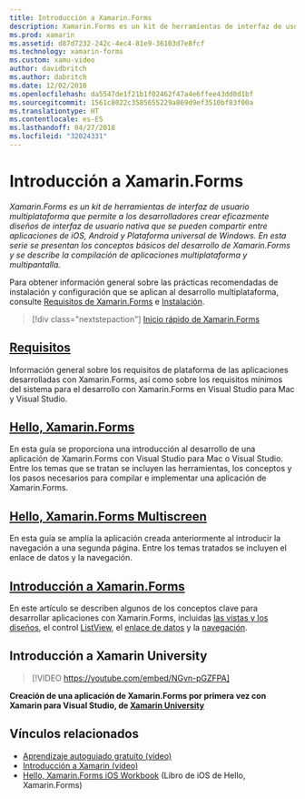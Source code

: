 ```yaml
---
title: Introducción a Xamarin.Forms
description: Xamarin.Forms es un kit de herramientas de interfaz de usuario multiplataforma que permite a los desarrolladores crear eficazmente diseños de interfaz de usuario nativa que se pueden compartir entre aplicaciones de iOS, Android y Plataforma universal de Windows. En esta serie se presentan los conceptos básicos del desarrollo de Xamarin.Forms y se describe la compilación de aplicaciones multiplataforma y multipantalla.
ms.prod: xamarin
ms.assetid: d87d7232-242c-4ec4-81e9-36103d7e8fcf
ms.technology: xamarin-forms
ms.custom: xamu-video
author: davidbritch
ms.author: dabritch
ms.date: 12/02/2016
ms.openlocfilehash: da5547de1f21b1f02462f47a4e6ffee43dd0d1bf
ms.sourcegitcommit: 1561c8022c3585655229a869d9ef3510bf83f00a
ms.translationtype: HT
ms.contentlocale: es-ES
ms.lasthandoff: 04/27/2018
ms.locfileid: "32024331"
---
```

# <a name="getting-started-with-xamarinforms"></a>Introducción a Xamarin.Forms

_Xamarin.Forms es un kit de herramientas de interfaz de usuario multiplataforma que permite a los desarrolladores crear eficazmente diseños de interfaz de usuario nativa que se pueden compartir entre aplicaciones de iOS, Android y Plataforma universal de Windows. En esta serie se presentan los conceptos básicos del desarrollo de Xamarin.Forms y se describe la compilación de aplicaciones multiplataforma y multipantalla._

Para obtener información general sobre las prácticas recomendadas de instalación y configuración que se aplican al desarrollo multiplataforma, consulte [Requisitos de Xamarin.Forms](installation.md) e [Instalación](~/cross-platform/get-started/installation/index.md).

> [!div class="nextstepaction"]
> [Inicio rápido de Xamarin.Forms](~/xamarin-forms/get-started/hello-xamarin-forms/quickstart.md)



## <a name="requirementsinstallationmd"></a>[Requisitos](installation.md)

Información general sobre los requisitos de plataforma de las aplicaciones desarrolladas con Xamarin.Forms, así como sobre los requisitos mínimos del sistema para el desarrollo con Xamarin.Forms en Visual Studio para Mac y Visual Studio.

## <a name="hello-xamarinformsxamarin-formsget-startedhello-xamarin-formsindexmd"></a>[Hello, Xamarin.Forms](~/xamarin-forms/get-started/hello-xamarin-forms/index.md)

En esta guía se proporciona una introducción al desarrollo de una aplicación de Xamarin.Forms con Visual Studio para Mac o Visual Studio. Entre los temas que se tratan se incluyen las herramientas, los conceptos y los pasos necesarios para compilar e implementar una aplicación de Xamarin.Forms.

## <a name="hello-xamarinforms-multiscreenxamarin-formsget-startedhello-xamarin-forms-multiscreenindexmd"></a>[Hello, Xamarin.Forms Multiscreen](~/xamarin-forms/get-started/hello-xamarin-forms-multiscreen/index.md)

En esta guía se amplía la aplicación creada anteriormente al introducir la navegación a una segunda página. Entre los temas tratados se incluyen el enlace de datos y la navegación.

## <a name="introduction-to-xamarinformsxamarin-formsget-startedintroduction-to-xamarin-formsmd"></a>[Introducción a Xamarin.Forms](~/xamarin-forms/get-started/introduction-to-xamarin-forms.md)

En este artículo se describen algunos de los conceptos clave para desarrollar aplicaciones con Xamarin.Forms, incluidas [las vistas y los diseños](~/xamarin-forms/get-started/introduction-to-xamarin-forms.md#Views_and_Layouts), el control [ListView](~/xamarin-forms/get-started/introduction-to-xamarin-forms.md#Lists_in_Xamarin_Forms), el [enlace de datos](~/xamarin-forms/get-started/introduction-to-xamarin-forms.md#Data_Binding) y la [navegación](~/xamarin-forms/get-started/introduction-to-xamarin-forms.md#Navigation).


## <a name="get-started-with-xamarin-university"></a>Introducción a Xamarin University

> [!VIDEO https://youtube.com/embed/NGvn-pGZFPA]

**Creación de una aplicación de Xamarin.Forms por primera vez con Xamarin para Visual Studio, de [Xamarin University](https://university.xamarin.com)**


## <a name="related-links"></a>Vínculos relacionados

- [Aprendizaje autoguiado gratuito (vídeo)](https://university.xamarin.com/self-guided)
- [Introducción a Xamarin (vídeo)](https://developer.xamarin.com/videos/)
- [Hello, Xamarin.Forms iOS Workbook](https://developer.xamarin.com/workbooks/xamarin-forms/getting-started/GettingStartedWithXamarinForms-ios.workbook) (Libro de iOS de Hello, Xamarin.Forms)
